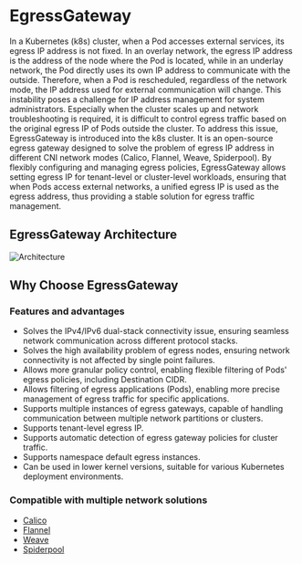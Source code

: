# EgressGateway

In a Kubernetes (k8s) cluster, when a Pod accesses external services, its egress IP address is not fixed.
In an overlay network, the egress IP address is the address of the node where the Pod is located, while in
an underlay network, the Pod directly uses its own IP address to communicate with the outside. Therefore,
when a Pod is rescheduled, regardless of the network mode, the IP address used for external communication
will change. This instability poses a challenge for IP address management for system administrators.
Especially when the cluster scales up and network troubleshooting is required, it is difficult to control
egress traffic based on the original egress IP of Pods outside the cluster. To address this issue,
EgressGateway is introduced into the k8s cluster. It is an open-source egress gateway designed to solve
the problem of egress IP address in different CNI network modes (Calico, Flannel, Weave, Spiderpool).
By flexibly configuring and managing egress policies, EgressGateway allows setting egress IP for tenant-level
or cluster-level workloads, ensuring that when Pods access external networks, a unified egress IP is used as
the egress address, thus providing a stable solution for egress traffic management.

## EgressGateway Architecture

![Architecture](https://docs.daocloud.io/daocloud-docs-images/docs/zh/docs/network/images/egressgateway/architecture.png)

## Why Choose EgressGateway

### Features and advantages

* Solves the IPv4/IPv6 dual-stack connectivity issue, ensuring seamless network communication across different protocol stacks.
* Solves the high availability problem of egress nodes, ensuring network connectivity is not affected by single point failures.
* Allows more granular policy control, enabling flexible filtering of Pods' egress policies, including Destination CIDR.
* Allows filtering of egress applications (Pods), enabling more precise management of egress traffic for specific applications.
* Supports multiple instances of egress gateways, capable of handling communication between multiple network partitions or clusters.
* Supports tenant-level egress IP.
* Supports automatic detection of egress gateway policies for cluster traffic.
* Supports namespace default egress instances.
* Can be used in lower kernel versions, suitable for various Kubernetes deployment environments.

### Compatible with multiple network solutions

* [Calico](https://github.com/projectcalico/calico)
* [Flannel](https://github.com/flannel-io/flannel)
* [Weave](https://github.com/weaveworks/weave)
* [Spiderpool](https://github.com/spidernet-io/spiderpool)
